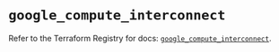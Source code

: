 # `google_compute_interconnect`

Refer to the Terraform Registry for docs: [`google_compute_interconnect`](https://registry.terraform.io/providers/hashicorp/google-beta/6.26.0/docs/resources/google_compute_interconnect).

